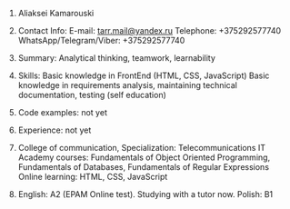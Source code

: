 1. Aliaksei Kamarouski

2. Contact Info:
   E-mail:	tarr.mail@yandex.ru
   Telephone:	+375292577740
   WhatsApp/Telegram/Viber: +375292577740

3. Summary:
   Analytical thinking, teamwork, learnability

4. Skills:
   Basic knowledge in FrontEnd (HTML, CSS, JavaScript)
   Basic knowledge in requirements analysis, maintaining technical documentation, testing (self education)

5. Code examples:
   not yet

6. Experience:
   not yet

7. College of communication, Specialization: Telecommunications
   IT Academy courses: Fundamentals of Object Oriented Programming, Fundamentals of Databases, Fundamentals of Regular Expressions
   Online learning: HTML, CSS, JavaScript

8. English: A2 (EPAM Online test). Studying with a tutor now.
   Polish: B1
